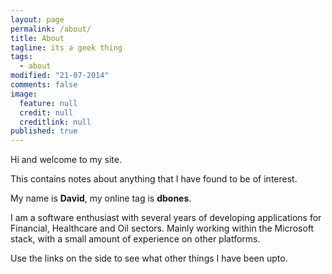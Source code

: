 ```yaml
---
layout: page
permalink: /about/
title: About
tagline: its a geek thing
tags: 
  - about
modified: "21-07-2014"
comments: false
image: 
  feature: null
  credit: null
  creditlink: null
published: true
---
```


Hi and welcome to my site.


This contains notes about anything that I have found to be of interest.


My name is **David**, my online tag is **dbones**.


I am a software enthusiast with several years of developing applications for Financial, Healthcare and Oil sectors. Mainly working within the Microsoft stack, with a small amount of experience on other platforms.


Use the links on the side to see what other things I have been upto.
